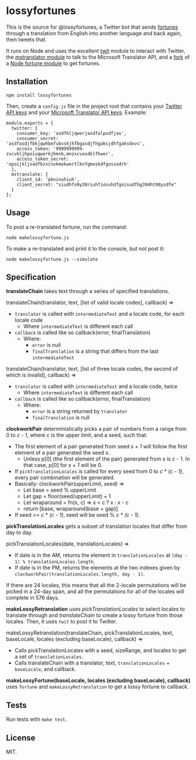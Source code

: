 lossyfortunes
=============

This is the source for @lossyfortunes, a Twitter bot that sends <a href="http://en.wikipedia.org/wiki/Fortune_(Unix)">fortunes</a> through a translation from English into another language and back again, then tweets that.

It runs on Node and uses the excellent [twit](https://github.com/ttezel/twit) module to interact with Twitter, the [mstranslator module](https://github.com/nanek/mstranslator) to talk to the Microsoft Translator API, and a [fork](https://github.com/jimkang/fortune) of a [Node fortune module](https://github.com/williamfligor/fortune) to get fortunes.

Installation
------------

    npm install lossyfortunes

Then, create a `config.js` file in the project root that contains your [Twitter API keys](https://apps.twitter.com/) and your [Microsoft Translator API keys](http://msdn.microsoft.com/en-us/library/hh454950.aspx/). Example:

    module.exports = {
      twitter: {
        consumer_key: 'asdfkljqwerjasdfalpsdfjas',
        consumer_secret: 'asdfasdjfbkjqwhbefubvskjhfbgasdjfhgaksjdhfgaksdxvc',
        access_token: '9999999999-zxcvkljhpoiuqwerkjhmnb,mnzxcvasdklfhwer',
        access_token_secret: 'opoijkljsadfbzxcnvkmokwertlknfgmoskdfgossodrh'
      },
      mstranslate: {
        client_id: 'pkninuhiuh',
        client_secret: "siudhfo9y38riuhfiosuhdfgoisudfhg394ht98ysdfe"
      }
    };

Usage
-----

To post a re-translated fortune, run the command:

    node makelossyfortune.js

To make a re-translated and print it to the console, but not post it:

    node makelossyfortune.js --simulate

Specification
-------------

**translateChain** takes text through a series of specified translations.

translateChain(translator, text, [list of valid locale codes], callback) =>
  - `translator` is called with `intermediateText` and a locale code, for each locale code
    - Where `intermediateText` is different each call
  - `callback` is called like so callback(error, finalTranslation)
    - Where:
      - `error` is null
      - `finalTranslation` is a string that differs from the last `intermediateText`

translateChain(translator, text, [list of three locale codes, the second of which is invalid], callback) =>
  - `translator` is called with `intermediateText` and a locale code, twice
    - Where `intermediateText` is different each call
  - `callback` is called like so callback(error, finalTranslation)
    - Where:
      - `error` is a string returned by `translator`
      - `finalTranslation` is null

**clockworkPair** deterministically picks a pair of numbers from a range from 0 to *c* - 1, where *c* is the upper limit, and a seed, such that:
  - The first element of a pair generated from seed *s + 1* will follow the first element of a pair generated the  seed *s*.
    - Unless p\[0] (the first element of the pair) generated from *s* is *c* - 1. In that case, p[0] for *s + 1* will be 0.
  - If `pickTranslationLocales` is called for every seed from 0 to *c* * *(c - 1)*, every pair combination will be generated.
  - Basically:
    clockworkPair(upperLimit, seed) =>
      - Let base = seed % upperLimit
      - Let gap = floor(seed/upperLimit) + 1
      - Let wraparound = fn(x, c) => x < c ? x : x - c
      - return [base, wraparound(base + gap)]
  - If seed >= *c* * *(c - 1)*, seed will be seed % *c* * *(c - 1)*.

**pickTranslationLocales** gets a subset of translation locales that differ from day to day.

pickTranslationLocales(date, translationLocales) =>
  - If date is in the AM, returns the element in `translationLocales` at `(day - 1) % translationLocales.length`.
  - If date is in the PM, returns the elements at the two indexes given by `clockworkPair(translationLocales.length, day - 1)`.

If there are 24 locales, this means that all the 2-locale permutations will be picked in a 24-day span, and all the permutations for all of the locales will complete in 576 days.

**makeLossyRetranslation** uses *pickTranslationLocales* to select locales to translate through and *translateChain* to create a lossy fortune from those locales. Then, it uses `twit` to post it to Twitter.

makeLossyRetranslation(translateChain, pickTranslationLocales, text, baseLocale, locales (excluding baseLocale), callback) =>
  - Calls pickTranslationLocales with a seed, sizeRange, and locales to get a set of `translationLocales`.
  - Calls translateChain with a translator, text, `translationLocales` + `baseLocale`, and callback.

**makeLossyFortune(baseLocale, locales (excluding baseLocale), callback)** uses `fortune` and `makeLossyRetranslation` to get a lossy fortune to callback.

Tests
-----

Run tests with `make test`.

License
-------

MIT.
